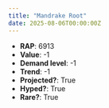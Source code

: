 ```yaml
---
title: "Mandrake Root"
date: 2025-08-06T00:00:00Z
---
```

- **RAP**: 6913
- **Value**: -1
- **Demand level**: -1
- **Trend**: -1
- **Projected?**: True
- **Hyped?**: True
- **Rare?**: True

